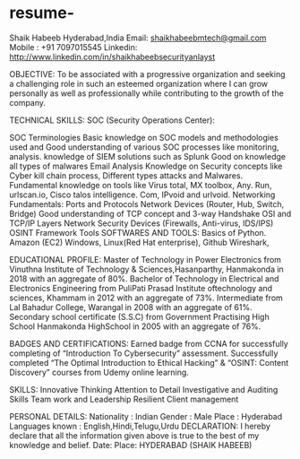 # resume-

Shaik Habeeb
Hyderabad,India
Email: shaikhabeebmtech@gmail.com
Mobile : +91 7097015545
Linkedin: http://www.linkedin.com/in/shaikhabeebsecurityanlayst

OBJECTIVE:
To be associated with a progressive organization and seeking a challenging role in such an esteemed 
organization where I can grow personally as well as professionally while contributing to the growth of 
the company.

TECHNICAL SKILLS:
SOC (Security Operations Center):

SOC Terminologies
Basic knowledge on SOC models and methodologies used and Good understanding of various 
SOC processes like monitoring, analysis. 
knowledge of SIEM solutions such as Splunk 
Good on knowledge all types of malwares
Email Analysis
Knowledge on Security concepts like Cyber kill chain process, Different types attacks and Malwares.
Fundamental knowledge on tools like Virus total, MX toolbox, Any. Run, urlscan.io, Cisco talos
intelligence. Com, IPvoid and urlvoid.
Networking Fundamentals:
Ports and Protocols
Network Devices (Router, Hub, Switch, Bridge)
Good understanding of TCP concept and 3-way Handshake
OSI and TCP/IP Layers
Network Security Devices (Firewalls, Anti-virus, IDS/IPS)
OSINT Framework Tools
SOFTWARES AND TOOLS:
Basics of Python.
Amazon (EC2)
Windows, Linux(Red Hat enterprise),
Github
Wireshark,

EDUCATIONAL PROFILE:
Master of Technology in Power Electronics from Vinuthna Institute of Technology &
Sciences,Hasanparthy, Hanmakonda in 2018 with an aggregate of 80%.
Bachelor of Technology in Electrical and Electronics Engineering from PuliPati Prasad
Institute oftechnology and sciences, Khammam in 2012 with an aggregate of 73%.
Intermediate from Lal Bahadur College, Warangal in 2008 with an aggregate of 61%.
Secondary school certificate (S.S.C) from Government Practising High School Hanmakonda HighSchool in 2005 with an aggregate of 76%.

BADGES AND CERTIFICATIONS:
Earned badge from CCNA for successfully completing of “Introduction To Cybersecurity”
assessment.
Successfully completed “The Optimal Introduction to Ethical Hacking” & “OSINT: Content 
Discovery” courses from Udemy online learning.

SKILLS:
Innovative Thinking 
Attention to Detail
Investigative and Auditing Skills 
Team work and Leadership 
Resilient 
Client management

PERSONAL DETAILS:
Nationality : Indian
Gender : Male
Place : Hyderabad
Languages known : English,Hindi,Telugu,Urdu
DECLARATION:
 I hereby declare that all the information given above is true to the best of my knowledge and 
belief.
Date:
Place: HYDERABAD (SHAIK HABEEB)


